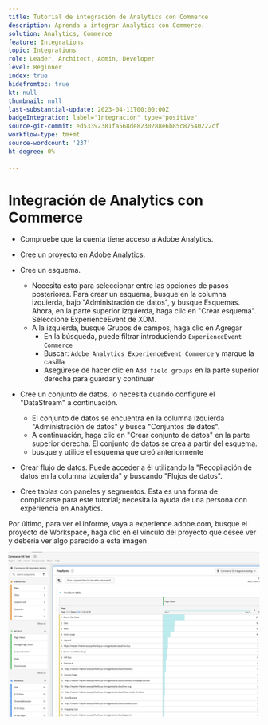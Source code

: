 ```yaml
---
title: Tutorial de integración de Analytics con Commerce
description: Aprenda a integrar Analytics con Commerce.
solution: Analytics, Commerce
feature: Integrations
topic: Integrations
role: Leader, Architect, Admin, Developer
level: Beginner
index: true
hidefromtoc: true
kt: null
thumbnail: null
last-substantial-update: 2023-04-11T00:00:00Z
badgeIntegration: label="Integración" type="positive"
source-git-commit: ed53392381fa568de8230288e6b85c87540222cf
workflow-type: tm+mt
source-wordcount: '237'
ht-degree: 0%

---
```



# Integración de Analytics con Commerce

* Compruebe que la cuenta tiene acceso a Adobe Analytics.

* Cree un proyecto en Adobe Analytics.

* Cree un esquema.
   * Necesita esto para seleccionar entre las opciones de pasos posteriores. Para crear un esquema, busque en la columna izquierda, bajo &quot;Administración de datos&quot;, y busque Esquemas. Ahora, en la parte superior izquierda, haga clic en &quot;Crear esquema&quot;. Seleccione ExperienceEvent de XDM.
   * A la izquierda, busque Grupos de campos, haga clic en Agregar
      * En la búsqueda, puede filtrar introduciendo `ExperienceEvent Commerce`
      * Buscar: `Adobe Analytics ExperienceEvent Commerce` y marque la casilla
      * Asegúrese de hacer clic en `Add field groups` en la parte superior derecha para guardar y continuar
* Cree un conjunto de datos, lo necesita cuando configure el &quot;DataStream&quot; a continuación.
   * El conjunto de datos se encuentra en la columna izquierda &quot;Administración de datos&quot; y busca &quot;Conjuntos de datos&quot;.
   * A continuación, haga clic en &quot;Crear conjunto de datos&quot; en la parte superior derecha. El conjunto de datos se crea a partir del esquema.
   * busque y utilice el esquema que creó anteriormente
* Crear flujo de datos. Puede acceder a él utilizando la &quot;Recopilación de datos en la columna izquierda&quot; y buscando &quot;Flujos de datos&quot;.
* Cree tablas con paneles y segmentos. Esta es una forma de complicarse para este tutorial; necesita la ayuda de una persona con experiencia en Analytics.


Por último, para ver el informe, vaya a experience.adobe.com, busque el proyecto de Workspace, haga clic en el vínculo del proyecto que desee ver y debería ver algo parecido a esta imagen

![Captura de pantalla de Analytics de algunos datos comerciales](./assets/analytics-commerce/analytics-screenshot-commerce-items.png)